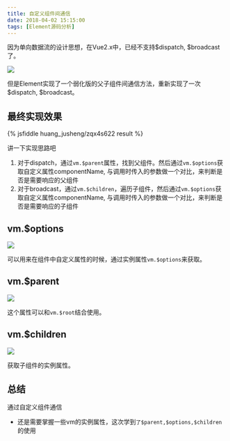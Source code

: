 ```yaml
---
title: 自定义组件间通信
date: 2018-04-02 15:15:00
tags: [Element源码分析]
---
```

因为单向数据流的设计思想，在Vue2.x中，已经不支持$dispatch, $broadcast了。

![](/blog/images/10.png)

但是Element实现了一个弱化版的父子组件间通信方法，重新实现了一次$dispatch, $broadcast。

最终实现效果
------
{% jsfiddle huang_jusheng/zqx4s622 result %}

讲一下实现思路吧

 1. 对于dispatch，通过`vm.$parent`属性，找到父组件。然后通过`vm.$options`获取自定义属性componentName, 与调用时传入的参数做一个对比，来判断是否是需要响应的父组件
 2. 对于broadcast，通过`vm.$children`，遍历子组件，然后通过`vm.$options`获取自定义属性componentName, 与调用时传入的参数做一个对比，来判断是否是需要响应的子组件

vm.$options
-----------

![](/blog/images/11.png)

可以用来在组件中自定义属性的时候，通过实例属性`vm.$options`来获取。

vm.$parent
----------

![](/blog/images/12.png)

这个属性可以和`vm.$root`结合使用。

vm.$children
------------

![](/blog/images/13.png)

获取子组件的实例属性。

总结
--
通过自定义组件通信

 - 还是需要掌握一些vm的实例属性，这次学到`了$parent,$options,$children`的使用
